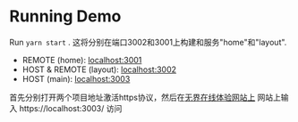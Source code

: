 # Running Demo

Run `yarn start` . 这将分别在端口3002和3001上构建和服务"home"和"layout".

- REMOTE (home): [localhost:3001](http://localhost:3001/)
- HOST & REMOTE (layout): [localhost:3002](http://localhost:3002/)
- HOST (main): [localhost:3003](http://localhost:3003/)

首先分别打开两个项目地址激活https协议，然后在[无界在线体验网站上](https://wujie-micro.github.io/doc/wujie/) 网站上输入 https://localhost:3003/ 访问
